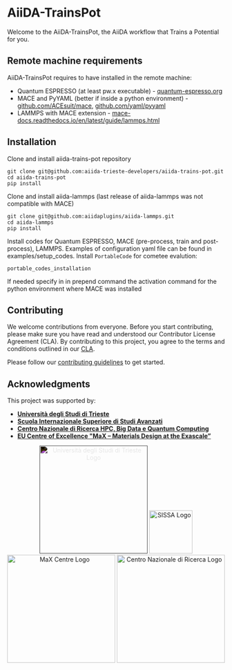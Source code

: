 # AiiDA-TrainsPot

Welcome to the AiiDA-TrainsPot, the AiiDA workflow that Trains a Potential for you.

## Remote machine requirements

AiiDA-TrainsPot requires to have installed in the remote machine:

- Quantum ESPRESSO (at least pw.x executable) - [quantum-espresso.org](https://www.quantum-espresso.org/)
- MACE and PyYAML (better if inside a python environment) - [github.com/ACEsuit/mace](https://github.com/ACEsuit/mace), [github.com/yaml/pyyaml](https://github.com/yaml/pyyaml)
- LAMMPS with MACE extension - [mace-docs.readthedocs.io/en/latest/guide/lammps.html](https://mace-docs.readthedocs.io/en/latest/guide/lammps.html)

## Installation

Clone and install aiida-trains-pot repository

```
git clone git@github.com:aiida-trieste-developers/aiida-trains-pot.git
cd aiida-trains-pot
pip install
```

Clone and install aiida-lammps (last release of aiida-lammps was not compatible with MACE)

```
git clone git@github.com:aiidaplugins/aiida-lammps.git
cd aiida-lammps
pip install
```

Install codes for Quantum ESPRESSO, MACE (pre-process, train and post-process), LAMMPS. Examples of configuration yaml file can be found in examples/setup_codes.
Install `PortableCode` for cometee evalution:

```
portable_codes_installation
```

If needed specify in in prepend command the activation command for the python environment where MACE was installed

## Contributing

We welcome contributions from everyone. Before you start contributing, please make sure you have read and understood our Contributor License Agreement (CLA). By contributing to this project, you agree to the terms and conditions outlined in our [CLA](CLA.md).

Please follow our [contributing guidelines](CONTRIBUTING.md) to get started.

## Acknowledgments

This project was supported by:

- **[Università degli Studi di Trieste](https://portale.units.it/en)**
- **[Scuola Internazionale Superiore di Studi Avanzati](https://www.sissa.it/it)**
- **[Centro Nazionale di Ricerca HPC, Big Data e Quantum Computing](https://www.supercomputing-icsc.it/en/icsc-home/)**
- **[EU Centre of Excellence "MaX – Materials Design at the Exascale”](https://www.max-centre.eu/)**

<p align="center">
  <img src="https://encrypted-tbn0.gstatic.com/images?q=tbn:ANd9GcTgTBDFRADTwpIJqho2NDfWrdCgIMTxFnlHBA&s" alt="Università degli Studi di Trieste Logo" width="250" style="filter: invert(1);"/>
  <img src="https://www.sissa.it/themes/custom/sissa/images/logo-type.svg" alt="SISSA Logo" width="100"/>
  <img src="https://www.max-centre.eu/sites/default/files/styles/news_responsive/public/MaX_900x600.jpg" alt="MaX Centre Logo" width="250"/> 
  <img src="https://www.supercomputing-icsc.it/wp-content/uploads/2022/10/logoxweb.svg" alt="Centro Nazionale di Ricerca Logo" width="250"/>
</p>
